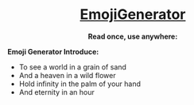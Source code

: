 <h1 align="center">
  <a href="">
    EmojiGenerator
  </a>
</h1>
<p align="center">
  <strong>Read once, use anywhere:</strong><br>  
</p>


**Emoji Generator Introduce:**
* To see a world in a grain of sand
* And a heaven in a wild flower 
* Hold infinity in the palm of your hand
* And eternity in an hour
